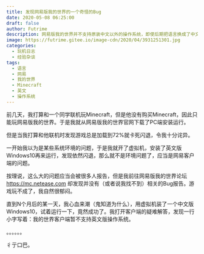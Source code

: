 ```yaml
---
title: 发现网易版我的世界的一个奇怪的Bug
date: 2020-05-08 06:25:00
draft: false
author: Futrime
description: 网易版我的世界并不支持原装中文以外的操作系统，即使后期把语言换成了中文。
image: https://futrime.gitee.io/image-cdn/2020/04/3931251301.jpg
categories:
  - 玩机日志
  - 经验杂谈
tags:
  - 语言
  - 网易
  - 我的世界
  - Minecraft
  - 英文
  - 操作系统
---
```


前几天，我打算和一个同学联机玩Minecraft，但是他没有购买Minecraft，因此只能玩网易版我的世界。于是我就从网易版我的世界官网下载了PC端安装运行。

但是当我打算和他联机时发现游戏总是加载到72%就卡死闪退，令我十分诧异。

一开始我以为是某些系统环境的问题，于是我就开了虚拟机，安装了英文版Windows10再来运行，发现依然闪退，那么就不是环境问题了，应当是网易客户端的问题。

按理说，这么大的问题应当会被很多人报告，但是我前往网易版我的世界论坛 https://mc.netease.com 却发现并没有（或者说我找不到）相关的Bug报告。游戏玩不成了，我自然很郁闷。

直到N个月后的某一天，我心血来潮（鬼知道为什么），用虚拟机装了一个中文版Windows10，试着运行一下，竟然成功了。我打开客户端的疑难解答，发现一行小字写着：我的世界客户端暂不支持英文版操作系统。

。。。。。。

彳亍口巴。
